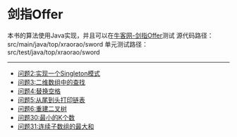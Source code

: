# 剑指Offer
本书的算法使用Java实现，并且可以在[牛客网-剑指Offer](https://www.nowcoder.com/ta/coding-interviews?page=1)测试
源代码路径：src/main/java/top/xraorao/sword
单元测试路径：src/test/java/top/xraorao/sword

---
- [问题2:实现一个Singleton模式](./t2-实现Singleton模式.md)
- [问题3:二维数组中的查找](./t3-二维数组中的查找.md)
- [问题4:替换空格](./t4-替换空格.md)
- [问题5:从尾到头打印链表](./t5-从尾到头打印链表.md)
- [问题6:重建二叉树](./t6-重建二叉树.md)
- [问题30:最小的K个数](./t30-最小的K个数.md)
- [问题31:连续子数组的最大和](./t31-连续子数组的最大和.md)